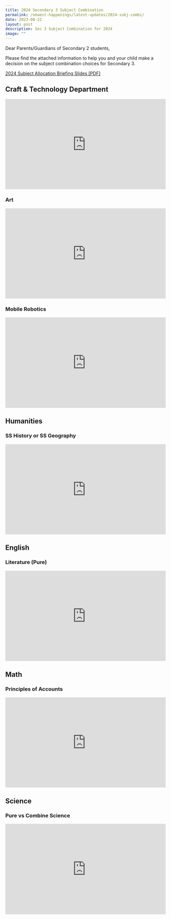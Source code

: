 ```yaml
---
title: 2024 Secondary 3 Subject Combination
permalink: /newest-happenings/latest-updates/2024-subj-combi/
date: 2023-08-22
layout: post
description: Sec 3 Subject Combination for 2024
image: ""
---
```

Dear Parents/Guardians of Secondary 2 students,

Please find the attached information to help you and your child make a decision on the subject combination choices for Secondary 3. 

[2024 Subject Allocation Briefing Slides [PDF]](/files/2024%20second%20subject%20allocation%20briefing%20(14-21%20aug%202023_ft%20period).pdf)

## Craft &amp; Technology Department

<div style="position:relative;width:100%;padding-bottom: 56.25%;height: 0; overflow: hidden;"><iframe style="position: absolute; top: 0; left: 0; width: 100%; height: 100%;" src="https://www.youtube.com/embed/a_NFm_lWIos?si=o4C2iQ2rIxGRaYjR" title="C&amp;T Subject Allocation Briefing" frameborder="0" allow="accelerometer; autoplay; clipboard-write; encrypted-media; gyroscope; picture-in-picture" allowfullscreen=""></iframe></div>

### Art
<div style="position:relative;width:100%;padding-bottom: 56.25%;height: 0; overflow: hidden;"><iframe style="position: absolute; top: 0; left: 0; width: 100%; height: 100%;" src="https://www.youtube.com/embed/vaumPHusx_c?si=HNfNIThaDAewnvL_" title="Art 2023" frameborder="0" allow="accelerometer; autoplay; clipboard-write; encrypted-media; gyroscope; picture-in-picture" allowfullscreen=""></iframe></div>

### Mobile Robotics
<div style="position:relative;width:100%;padding-bottom: 56.25%;height: 0; overflow: hidden;"><iframe style="position: absolute; top: 0; left: 0; width: 100%; height: 100%;" src="https://www.youtube.com/embed/AfBaeGBKOfA?si=Rco1i62ULKunOvFi" title="Mobile Robotic 2023" frameborder="0" allow="accelerometer; autoplay; clipboard-write; encrypted-media; gyroscope; picture-in-picture" allowfullscreen=""></iframe></div>

## Humanities
### SS History or SS Geography
<div style="position:relative;width:100%;padding-bottom: 56.25%;height: 0; overflow: hidden;"><iframe allowfullscreen="true" style="position: absolute; top: 0; left: 0; width: 100%; height: 100%;" frameborder="0" src="https://docs.google.com/presentation/d/e/2PACX-1vSel8DqmBFKlas-IYRqoOsA2npw9tb_kyz23xQkPMiKWgUnfyLXVsNjpfAVAjK-7OiIluWnR7B3CbH1/embed?start=false&amp;loop=false&amp;delayms=3000"></iframe></div>

## English
### Literature (Pure)
<div style="position:relative;width:100%;padding-bottom: 56.25%;height: 0; overflow: hidden;"><iframe allowfullscreen="true" style="position: absolute; top: 0; left: 0; width: 100%; height: 100%;" frameborder="0" src="https://docs.google.com/presentation/d/e/2PACX-1vS9BE3Nye4FSoO_ddyA97BWCLRRlGxmuTRpjQKwXuaRaJZ0Z5agz31RI5tuqCV3kKhha23EnqFsgjec/embed?start=false&amp;loop=false&amp;delayms=3000"></iframe></div>

## Math
### Principles of Accounts
<div style="position:relative;width:100%;padding-bottom: 56.25%;height: 0; overflow: hidden;"><iframe allowfullscreen="true" style="position: absolute; top: 0; left: 0; width: 100%; height: 100%;" frameborder="0" src="https://docs.google.com/presentation/d/e/2PACX-1vSq94bB1FhF6n-ceEj9hdEikKCItwGAwayaHhqP-rM-yn_PIUrO2a9QcDjvb83ppWvmSwuFHeMYMiK_/embed?start=false&amp;loop=false&amp;delayms=3000"></iframe></div>

## Science
### Pure vs Combine Science
<div style="position:relative;width:100%;padding-bottom: 56.25%;height: 0; overflow: hidden;"><iframe allowfullscreen="true" style="position: absolute; top: 0; left: 0; width: 100%; height: 100%;" frameborder="0" src="https://docs.google.com/presentation/d/e/2PACX-1vRMSTZzl2Tq22Lhj1OLxet31uOpvWPtq3KEv0x4zxHXVUVky9CpI0c-9Hyn8nGivQY8jK_OL5Xz2tfB/embed?start=false&amp;loop=false&amp;delayms=3000"></iframe></div>
